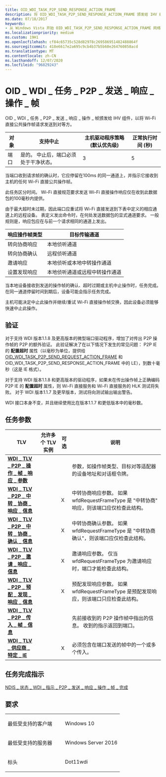 ```yaml
---
title: OID_WDI_TASK_P2P_SEND_RESPONSE_ACTION_FRAME
description: 将 OID_WDI_TASK_P2P_SEND_RESPONSE_ACTION_FRAME 颁发给 IHV 组件，以便向对等方发送 Wi-Fi 的直接公共操作帧请求。
ms.date: 07/18/2017
keywords:
- 从 Windows Vista 开始 OID_WDI_TASK_P2P_SEND_RESPONSE_ACTION_FRAME 网络驱动程序
ms.localizationpriority: medium
ms.custom: 19H1
ms.openlocfilehash: cf84c65735c528d82978c269586951482488864f
ms.sourcegitcommit: 418e6617e2a695c9cb4b37b5b60e264760858acd
ms.translationtype: MT
ms.contentlocale: zh-CN
ms.lasthandoff: 12/07/2020
ms.locfileid: "96829243"
---
```

# <a name="oid_wdi_task_p2p_send_response_action_frame"></a>OID \_ WDI \_ 任务 \_ P2P \_ 发送 \_ 响应 \_ 操作 \_ 帧


OID \_ WDI \_ 任务 \_ P2P \_ 发送 \_ 响应 \_ 操作 \_ 帧颁发给 IHV 组件，以将 Wi-Fi 直接公共操作帧请求发送到对等方。

| 对象 | 支持中止                                           | 主机驱动程序策略 (默认优先级)  | 正常执行时间 (秒)  |
|--------|---------------------------------------------------------|---------------------------------------|---------------------------------|
| 端口   | 是的。 中止后，端口必须处于干净状态。 | 3                                     | 5                               |

 

当端口收到请求帧的确认时，它应停留在100ms 的同一通道上，并指示它接收到主机的任何 Wi-Fi 直接公共操作帧。

此任务区分时间。 Wi-Fi 直接规范要求发送 Wi-Fi 直接操作响应仅在收到此数据包的100毫秒内提供。

由于最大超时未过期，因此端口应重试将 Wi-Fi 直接发送到下表中定义的相应通道上的远程设备。 表定义发出命令时，在何处发送数据包的显式通道要求。 一般规则是，响应包应在与前一个请求相同的通道上发出。

| 响应操作帧类型   | 目标传输通道                               |
|------------------------------|-------------------------------------------------------|
| 转向协商响应      | 本地侦听通道                                  |
| 转向协商确认  | 远程侦听通道                                 |
| 邀请响应          | 本地侦听或本地中转操作通道          |
| 设置发现响应 | 本地侦听通道或远程中转操作通道 |

 

当本地设备接收到发送的操作帧的确认、超时过期或主机中止操作时，任务完成。 在同一通道停留时间到期后，设备可能会指示任务完成。

主机可能决定中止此操作并继续/重试 Wi-Fi 直接操作帧交换，因此设备必须能够快速中止此操作。

## <a name="validation"></a>验证

对于支持 WDI 版本1.1.8 及更高版本的微型端口驱动程序，增加了对传出 P2P 操作帧的 P2P 的额外验证。 此验证解决了在以下情况下发生的常见问题： P2P IE 的 **配置超时** 属性（以毫秒为单位，提供给 [OID_WDI_TASK_P2P_SEND_REQUEST_ACTION_FRAME](oid-wdi-task-p2p-send-request-action-frame.md) 和 OID_WDI_TASK_P2P_SEND_RESPONSE_ACTION_FRAME 中的 LE），到数十毫秒（这是 IE 格式）。

对于支持 WDI 版本1.1.8 和更高版本的驱动程序，如果未在传出操作帧上正确编码 P2P IE 的 **配置超时** 属性，则 Wi-Fi 直接服务和 Wi-Fi 直接服务的 HLK 测试将失败。 对于 WDI 版本1.1.7 及更早版本，测试将向测试输出输出警告。

WDI 接口本身不变，并且继续使用比在版本1.1.7 和更低版本中的毫秒数。

## <a name="task-parameters"></a>任务参数


| TLV                                                                                                               | 允许多个 TLV 实例 | 可选 | 说明                                                                                                                                    |
|-------------------------------------------------------------------------------------------------------------------|--------------------------------|----------|------------------------------------------------------------------------------------------------------------------------------------------------|
| [**WDI \_ TLV \_ P2P \_ 操作 \_ 帧 \_ 响应 \_ 参数**](./wdi-tlv-p2p-action-frame-response-parameters.md)   |                                |          | 参数，如操作帧类型、目标对等适配器的设备地址和对话框令牌。                                                 |
| [**WDI \_ TLV \_ P2P \_ 中转 \_ 协商 \_ 响应 \_ 信息**](./wdi-tlv-p2p-go-negotiation-response-info.md)           |                                | X        | 中转协商响应参数。 如果 wfdRequestFrameType 是 "中转协商" 响应，则该端口应仅检查此结构。            |
| [**WDI \_ TLV \_ P2P \_ 中转 \_ 协商 \_ 确认 \_ 信息**](./wdi-tlv-p2p-go-negotiation-confirmation-info.md)   |                                | X        | 中转协商确认参数。 如果 wfdRequestFrameType 是 "中转协商确认"，则该端口应仅检查此结构。    |
| [**WDI \_ TLV \_ P2P \_ 邀请 \_ 响应 \_ 信息**](./wdi-tlv-p2p-invitation-response-info.md)                    |                                | X        | 邀请响应参数。 仅当 wfdRequestFrameType 为邀请响应时，端口才能检查此结构。                   |
| [**WDI \_ TLV \_ P2P \_ 预配 \_ 发现 \_ 响应 \_ 信息**](./wdi-tlv-p2p-provision-discovery-response-info.md) |                                | X        | 预配发现响应参数。 如果 wfdRequestFrameType 是预配发现响应，则该端口只应检查此结构。 |
| [**WDI \_ TLV \_ P2P \_ 传入 \_ 帧 \_ 信息**](./wdi-tlv-p2p-incoming-frame-information.md)                |                                |          | 先前接收到的 P2P 操作帧中指出的信息。 收到的指示返回到端口。            |
| [**WDI \_ TLV \_ 供应商 \_ 特定 \_ IE**](./wdi-tlv-vendor-specific-ie.md)                                         |                                | X        | 必须包含在端口发送的帧中的一个或多个传入。                                                                           |

 

## <a name="task-completion-indication"></a>任务完成指示


[NDIS \_ 状态 \_ WDI \_ 指示 \_ P2P \_ 发送 \_ 响应 \_ 操作 \_ 帧 \_ 完成](ndis-status-wdi-indication-p2p-send-response-action-frame-complete.md)

<a name="requirements"></a>要求
------------

<table>
<colgroup>
<col width="50%" />
<col width="50%" />
</colgroup>
<tbody>
<tr class="odd">
<td><p>最低受支持的客户端</p></td>
<td><p>Windows 10</p></td>
</tr>
<tr class="even">
<td><p>最低受支持的服务器</p></td>
<td><p>Windows Server 2016</p></td>
</tr>
<tr class="odd">
<td><p>标头</p></td>
<td>Dot11wdi</td>
</tr>
</tbody>
</table>

 

